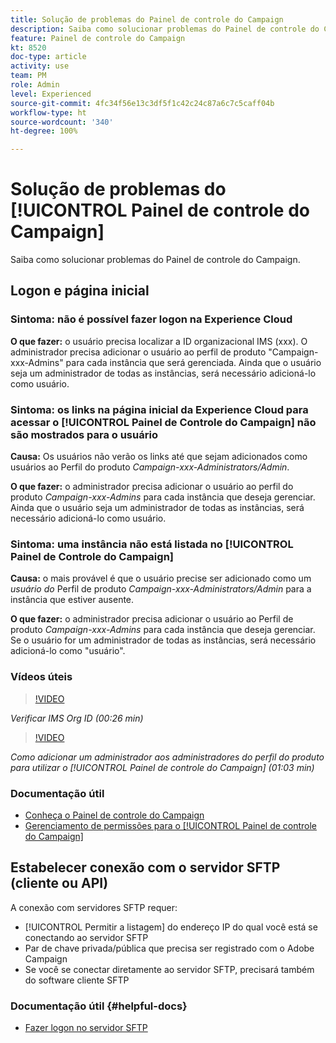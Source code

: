 ```yaml
---
title: Solução de problemas do Painel de controle do Campaign
description: Saiba como solucionar problemas do Painel de controle do Campaign
feature: Painel de controle do Campaign
kt: 8520
doc-type: article
activity: use
team: PM
role: Admin
level: Experienced
source-git-commit: 4fc34f56e13c3df5f1c42c24c87a6c7c5caff04b
workflow-type: ht
source-wordcount: '340'
ht-degree: 100%

---
```


# Solução de problemas do [!UICONTROL Painel de controle do Campaign]

Saiba como solucionar problemas do Painel de controle do Campaign.

## Logon e página inicial

### Sintoma: não é possível fazer logon na Experience Cloud

**O que fazer:**
o usuário precisa localizar a ID organizacional IMS (xxx). O administrador precisa adicionar o usuário ao perfil de produto &quot;Campaign-xxx-Admins&quot; para cada instância que será gerenciada. Ainda que o usuário seja um administrador de todas as instâncias, será necessário adicioná-lo como usuário.

### Sintoma: os links na página inicial da Experience Cloud para acessar o [!UICONTROL Painel de Controle do Campaign] não são mostrados para o usuário

**Causa:**
Os usuários não verão os links até que sejam adicionados como usuários ao Perfil do produto _Campaign-xxx-Administrators/Admin_.

**O que fazer:**
o administrador precisa adicionar o usuário ao perfil do produto _Campaign-xxx-Admins_ para cada instância que deseja gerenciar. Ainda que o usuário seja um administrador de todas as instâncias, será necessário adicioná-lo como usuário.

### Sintoma: uma instância não está listada no [!UICONTROL Painel de Controle do Campaign]

**Causa:**
o mais provável é que o usuário precise ser adicionado como um *usuário do* Perfil de produto _Campaign-xxx-Administrators/Admin_ para a instância que estiver ausente.

**O que fazer:**
o administrador precisa adicionar o usuário ao Perfil de produto _Campaign-xxx-Admins_ para cada instância que deseja gerenciar. Se o usuário for um administrador de todas as instâncias, será necessário adicioná-lo como &quot;usuário&quot;.

### Vídeos úteis

>[!VIDEO](https://video.tv.adobe.com/v/27183?quality=12)

*Verificar IMS Org ID (00:26 min)*

>[!VIDEO](https://video.tv.adobe.com/v/27147?quality=12)

*Como adicionar um administrador aos administradores do perfil do produto para utilizar o [!UICONTROL Painel de controle do Campaign] (01:03 min)*

### Documentação útil

* [Conheça o Painel de controle do Campaign](https://experienceleague.adobe.com/docs/control-panel/using/control-panel-home.html?lang=br)
* [Gerenciamento de permissões para o [!UICONTROL Painel de controle do Campaign]](https://experienceleague.adobe.com/docs/control-panel/using/control-panel-home.html?lang=br)

## Estabelecer conexão com o servidor SFTP (cliente ou API)

A conexão com servidores SFTP requer:

* [!UICONTROL Permitir a listagem] do endereço IP do qual você está se conectando ao servidor SFTP
* Par de chave privada/pública que precisa ser registrado com o Adobe Campaign
* Se você se conectar diretamente ao servidor SFTP, precisará também do software cliente SFTP

### Documentação útil {#helpful-docs}

* [Fazer logon no servidor SFTP](https://experienceleague.adobe.com/docs/control-panel/using/control-panel-home.html?lang=br)
